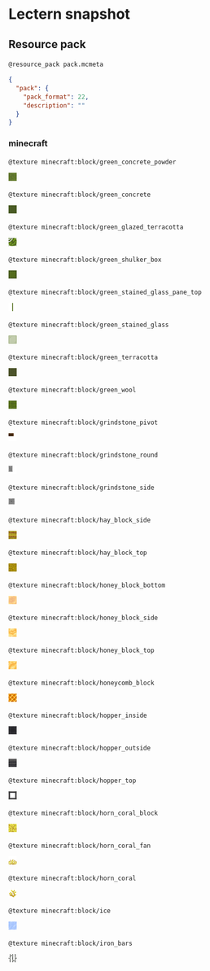 # Lectern snapshot

## Resource pack

`@resource_pack pack.mcmeta`

```json
{
  "pack": {
    "pack_format": 22,
    "description": ""
  }
}
```

### minecraft

`@texture minecraft:block/green_concrete_powder`

![texture.png](green_concrete_powder.png)

`@texture minecraft:block/green_concrete`

![texture.png](green_concrete.png)

`@texture minecraft:block/green_glazed_terracotta`

![texture.png](green_glazed_terracotta.png)

`@texture minecraft:block/green_shulker_box`

![texture.png](green_shulker_box.png)

`@texture minecraft:block/green_stained_glass_pane_top`

![texture.png](green_stained_glass_pane_top.png)

`@texture minecraft:block/green_stained_glass`

![texture.png](green_stained_glass.png)

`@texture minecraft:block/green_terracotta`

![texture.png](green_terracotta.png)

`@texture minecraft:block/green_wool`

![texture.png](green_wool.png)

`@texture minecraft:block/grindstone_pivot`

![texture.png](grindstone_pivot.png)

`@texture minecraft:block/grindstone_round`

![texture.png](grindstone_round.png)

`@texture minecraft:block/grindstone_side`

![texture.png](grindstone_side.png)

`@texture minecraft:block/hay_block_side`

![texture.png](hay_block_side.png)

`@texture minecraft:block/hay_block_top`

![texture.png](hay_block_top.png)

`@texture minecraft:block/honey_block_bottom`

![texture.png](honey_block_bottom.png)

`@texture minecraft:block/honey_block_side`

![texture.png](honey_block_side.png)

`@texture minecraft:block/honey_block_top`

![texture.png](honey_block_top.png)

`@texture minecraft:block/honeycomb_block`

![texture.png](honeycomb_block.png)

`@texture minecraft:block/hopper_inside`

![texture.png](hopper_inside.png)

`@texture minecraft:block/hopper_outside`

![texture.png](hopper_outside.png)

`@texture minecraft:block/hopper_top`

![texture.png](hopper_top.png)

`@texture minecraft:block/horn_coral_block`

![texture.png](horn_coral_block.png)

`@texture minecraft:block/horn_coral_fan`

![texture.png](horn_coral_fan.png)

`@texture minecraft:block/horn_coral`

![texture.png](horn_coral.png)

`@texture minecraft:block/ice`

![texture.png](ice.png)

`@texture minecraft:block/iron_bars`

![texture.png](iron_bars.png)
